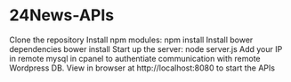 # 24News-APIs
Clone the repository
Install npm modules: npm install
Install bower dependencies bower install
Start up the server: node server.js
Add your IP in remote mysql in cpanel to authentiate communication with remote Wordpress DB.
View in browser at http://localhost:8080 to start the APIs
